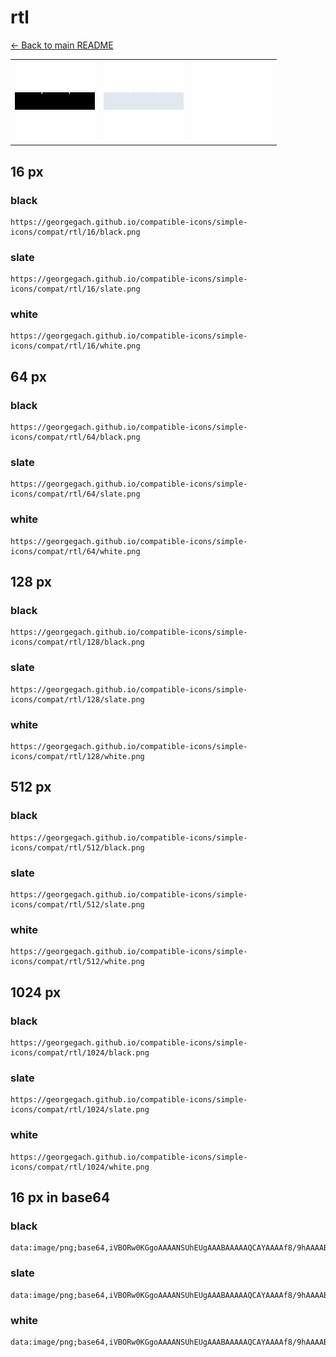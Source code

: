 # rtl

[← Back to main README](../../README.md)

<table><tr>
  <td><img src="./128/black.png" width="128" alt="rtl black icon" /></td>
  <td><img src="./128/slate.png" width="128" alt="rtl slate icon" /></td>
  <td><img src="./128/white.png" width="128" alt="rtl white icon" /></td>
</tr></table>

## 16 px

### black
```
https://georgegach.github.io/compatible-icons/simple-icons/compat/rtl/16/black.png
```

### slate
```
https://georgegach.github.io/compatible-icons/simple-icons/compat/rtl/16/slate.png
```

### white
```
https://georgegach.github.io/compatible-icons/simple-icons/compat/rtl/16/white.png
```

## 64 px

### black
```
https://georgegach.github.io/compatible-icons/simple-icons/compat/rtl/64/black.png
```

### slate
```
https://georgegach.github.io/compatible-icons/simple-icons/compat/rtl/64/slate.png
```

### white
```
https://georgegach.github.io/compatible-icons/simple-icons/compat/rtl/64/white.png
```

## 128 px

### black
```
https://georgegach.github.io/compatible-icons/simple-icons/compat/rtl/128/black.png
```

### slate
```
https://georgegach.github.io/compatible-icons/simple-icons/compat/rtl/128/slate.png
```

### white
```
https://georgegach.github.io/compatible-icons/simple-icons/compat/rtl/128/white.png
```

## 512 px

### black
```
https://georgegach.github.io/compatible-icons/simple-icons/compat/rtl/512/black.png
```

### slate
```
https://georgegach.github.io/compatible-icons/simple-icons/compat/rtl/512/slate.png
```

### white
```
https://georgegach.github.io/compatible-icons/simple-icons/compat/rtl/512/white.png
```

## 1024 px

### black
```
https://georgegach.github.io/compatible-icons/simple-icons/compat/rtl/1024/black.png
```

### slate
```
https://georgegach.github.io/compatible-icons/simple-icons/compat/rtl/1024/slate.png
```

### white
```
https://georgegach.github.io/compatible-icons/simple-icons/compat/rtl/1024/white.png
```

## 16 px in base64

### black
```
data:image/png;base64,iVBORw0KGgoAAAANSUhEUgAAABAAAAAQCAYAAAAf8/9hAAAABmJLR0QA/wD/AP+gvaeTAAAAd0lEQVQ4je3QsQrCQBAE0GdMRGz8/7/yM0Sw0OIkGnI2EzjsLMQmA8fMLnO3s8eK/2ODE4bogj58wC6+Z9PrU8/RKh7hc/iCCWPOlF7FLVxRuybJFccm3TZTS/SCOY+WzxVG7GO4J/6QS6/EXlbo4pu++K4VP8MboA8kCBzsSOQAAAAASUVORK5CYII=
```

### slate
```
data:image/png;base64,iVBORw0KGgoAAAANSUhEUgAAABAAAAAQCAYAAAAf8/9hAAAABmJLR0QA/wD/AP+gvaeTAAAAoUlEQVQ4je3QMUoDARCF4e9tNhJSKAjiMbz/LfQANilEEUVSLBp0n0USsLUQm/zVMEzxMZz6/7J5fLulyzbJYFJjmLCunEF0h6ms247DkF2Z1TjihrwnVponel2ecUm/oCzwiiuxbZ0fBYP9RfDS9uKHbmEvmQ7zET1rPg57I+6kyyQfZNXO85BsG5uwPAjuU7vyoB0lQ9s5yedf/PXUb/sGFwJECiDV9lAAAAAASUVORK5CYII=
```

### white
```
data:image/png;base64,iVBORw0KGgoAAAANSUhEUgAAABAAAAAQCAYAAAAf8/9hAAAABmJLR0QA/wD/AP+gvaeTAAAAeklEQVQ4je2QQQqDMBREnxqLuOn9b9VjiOCiLpTY4HThBNK1BTc+CJMMEzI/cHM9laQX0AIVsADB2gMP57bCCz7vQEAHq3WwjpKSpOiV7EnSWwV1bgJMwLNo1/jVxfvMDkT7PyNEoHNgdv3Wlz6unUeonUvnfvDmP3wByURZ0kIg2LAAAAAASUVORK5CYII=
```

